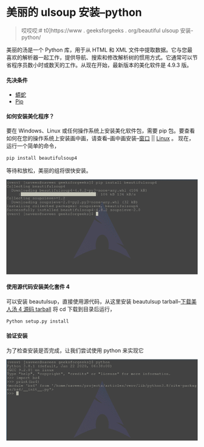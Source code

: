 # 美丽的 ulsoup 安装–python

> 哎哎哎:# t0]https://www . geeksforgeeks . org/beautiful ulsoup 安装-python/

美丽的汤是一个 Python 库，用于从 HTML 和 XML 文件中提取数据。它与您最喜欢的解析器一起工作，提供导航、搜索和修改解析树的惯用方式。它通常可以节省程序员数小时或数天的工作。从现在开始，最新版本的美化软件是 4.9.3 版。

#### 先决条件

*   [蟒蛇](https://www.geeksforgeeks.org/download-and-install-python-3-latest-version/)
*   [Pip](https://www.geeksforgeeks.org/how-to-install-pip-on-windows/) 

#### 如何安装美化程序？

要在 Windows、Linux 或任何操作系统上安装美化软件包，需要 pip 包。要查看如何在您的操作系统上安装画中画，请查看–画中画安装–[窗口](https://www.geeksforgeeks.org/how-to-install-pip-on-windows/) || [Linux](https://www.geeksforgeeks.org/how-to-install-pip-in-linux/) 。
现在，运行一个简单的命令，

```py
pip install beautifulsoup4
```

等待和放松，美丽的组将很快安装。

![beautifulsoup-installation-Python](img/6b2701c8b8053e4b6dbf2a30f4a90280.png)

#### 使用源代码安装美化套件 4

可以安装 beautulsup，直接使用源代码，从这里安装 beautulsup tarball–[下载美人汤 4 源码 tarball](https://www.crummy.com/software/BeautifulSoup/bs4/download/4.0/)
将 cd 下载到目录后运行，

```py
Python setup.py install
```

#### 验证安装

为了检查安装是否完成，让我们尝试使用 python
来实现它

![bs4-verification](img/ba25f5dd9c3cddc1a378e21f3e076c64.png)